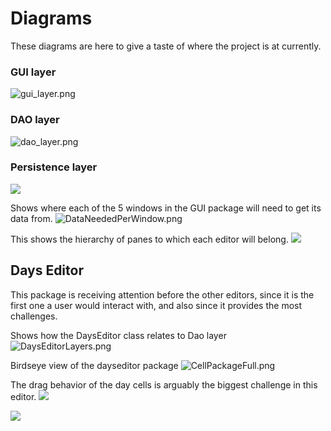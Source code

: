 # Diagrams
These diagrams are here to give a taste of where the project is at currently. 
### GUI layer
![gui_layer.png](gui_layer.png)

### DAO layer
![dao_layer.png](dao_layer.png)

### Persistence layer
![](persistence_layer.png)


Shows where each of the 5 windows in the GUI package will need to get its data from.
![DataNeededPerWindow.png](DataNeededPerWindow.png)


This shows the hierarchy of panes to which each editor will belong. <!-- Flow chart needed!--> 
![](GuiPackageNavigationRelated.png)

## Days Editor
This package is receiving attention before the other editors, since it is the first one a user would interact with, and also since it provides the most challenges. 

Shows how the DaysEditor class relates to Dao layer
![DaysEditorLayers.png](DaysEditorLayers.png)

Birdseye view of the dayseditor package
![CellPackageFull.png](CellPackageFull.png)

The drag behavior of the day cells is arguably the biggest challenge in this editor. 
![](setOnMouseDraggedSequence.png)

![](setOnMouseReleased.png)